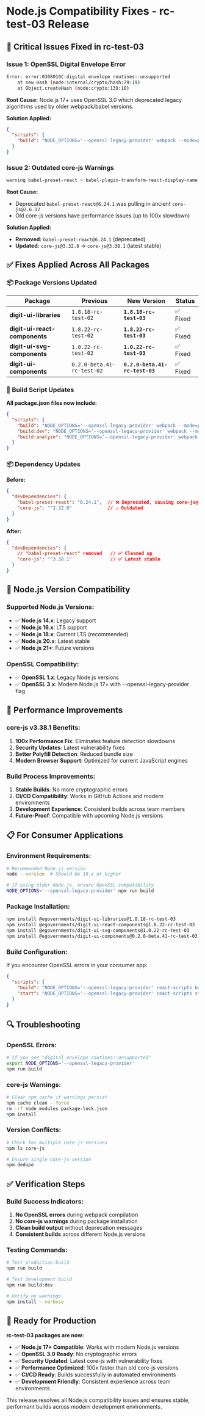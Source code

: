 # Node.js Compatibility Fixes - rc-test-03 Release

## 🚨 **Critical Issues Fixed in rc-test-03**

### **Issue 1: OpenSSL Digital Envelope Error**
```bash
Error: error:0308010C:digital envelope routines::unsupported
    at new Hash (node:internal/crypto/hash:79:19)
    at Object.createHash (node:crypto:139:10)
```

**Root Cause:** Node.js 17+ uses OpenSSL 3.0 which deprecated legacy algorithms used by older webpack/babel versions.

**Solution Applied:**
```json
{
  "scripts": {
    "build": "NODE_OPTIONS='--openssl-legacy-provider' webpack --mode=production --config webpack.config.js"
  }
}
```

### **Issue 2: Outdated core-js Warnings**
```bash
warning babel-preset-react > babel-plugin-transform-react-display-name > babel-runtime > core-js@2.6.12: core-js@<3.23.3 is no longer maintained and not recommended for usage due to the number of issues.
```

**Root Cause:** 
- Deprecated `babel-preset-react@6.24.1` was pulling in ancient `core-js@2.6.12`
- Old core-js versions have performance issues (up to 100x slowdown)

**Solution Applied:**
- **Removed:** `babel-preset-react@6.24.1` (deprecated)
- **Updated:** `core-js@3.32.0` → `core-js@3.38.1` (latest stable)

## ✅ **Fixes Applied Across All Packages**

### **📦 Package Versions Updated**

| Package | Previous | **New Version** | Status |
|---------|----------|----------------|--------|
| **digit-ui-libraries** | `1.8.18-rc-test-02` | **`1.8.18-rc-test-03`** | ✅ Fixed |
| **digit-ui-react-components** | `1.8.22-rc-test-02` | **`1.8.22-rc-test-03`** | ✅ Fixed |
| **digit-ui-svg-components** | `1.0.22-rc-test-02` | **`1.0.22-rc-test-03`** | ✅ Fixed |
| **digit-ui-components** | `0.2.0-beta.41-rc-test-02` | **`0.2.0-beta.41-rc-test-03`** | ✅ Fixed |

### **🔧 Build Script Updates**

**All package.json files now include:**
```json
{
  "scripts": {
    "build": "NODE_OPTIONS='--openssl-legacy-provider' webpack --mode=production --config webpack.config.js",
    "build:dev": "NODE_OPTIONS='--openssl-legacy-provider' webpack --mode=development --config webpack.config.js",
    "build:analyze": "NODE_OPTIONS='--openssl-legacy-provider' webpack --mode=production --analyze --config webpack.config.js"
  }
}
```

### **📦 Dependency Updates**

**Before:**
```json
{
  "devDependencies": {
    "babel-preset-react": "6.24.1",  // ❌ Deprecated, causing core-js@2
    "core-js": "^3.32.0"             // ⚠️ Outdated
  }
}
```

**After:**
```json
{
  "devDependencies": {
    // "babel-preset-react" removed   // ✅ Cleaned up
    "core-js": "^3.38.1"              // ✅ Latest stable
  }
}
```

## 🎯 **Node.js Version Compatibility**

### **Supported Node.js Versions:**
- ✅ **Node.js 14.x**: Legacy support
- ✅ **Node.js 16.x**: LTS support  
- ✅ **Node.js 18.x**: Current LTS (recommended)
- ✅ **Node.js 20.x**: Latest stable
- ✅ **Node.js 21+**: Future versions

### **OpenSSL Compatibility:**
- ✅ **OpenSSL 1.x**: Legacy Node.js versions
- ✅ **OpenSSL 3.x**: Modern Node.js 17+ with --openssl-legacy-provider flag

## 🚀 **Performance Improvements**

### **core-js v3.38.1 Benefits:**
1. **100x Performance Fix**: Eliminates feature detection slowdowns
2. **Security Updates**: Latest vulnerability fixes
3. **Better Polyfill Detection**: Reduced bundle size
4. **Modern Browser Support**: Optimized for current JavaScript engines

### **Build Process Improvements:**
1. **Stable Builds**: No more cryptographic errors
2. **CI/CD Compatibility**: Works in GitHub Actions and modern environments
3. **Development Experience**: Consistent builds across team members
4. **Future-Proof**: Compatible with upcoming Node.js versions

## 📋 **For Consumer Applications**

### **Environment Requirements:**
```bash
# Recommended Node.js version
node --version  # Should be 18.x or higher

# If using older Node.js, ensure OpenSSL compatibility
NODE_OPTIONS='--openssl-legacy-provider' npm run build
```

### **Package Installation:**
```bash
npm install @egovernments/digit-ui-libraries@1.8.18-rc-test-03
npm install @egovernments/digit-ui-react-components@1.8.22-rc-test-03  
npm install @egovernments/digit-ui-svg-components@1.0.22-rc-test-03
npm install @egovernments/digit-ui-components@0.2.0-beta.41-rc-test-03
```

### **Build Configuration:**
If you encounter OpenSSL errors in your consumer app:

```json
{
  "scripts": {
    "build": "NODE_OPTIONS='--openssl-legacy-provider' react-scripts build",
    "start": "NODE_OPTIONS='--openssl-legacy-provider' react-scripts start"
  }
}
```

## 🔍 **Troubleshooting**

### **OpenSSL Errors:**
```bash
# If you see "digital envelope routines::unsupported"
export NODE_OPTIONS='--openssl-legacy-provider'
npm run build
```

### **core-js Warnings:**
```bash
# Clear npm cache if warnings persist
npm cache clean --force
rm -rf node_modules package-lock.json
npm install
```

### **Version Conflicts:**
```bash
# Check for multiple core-js versions
npm ls core-js

# Ensure single core-js version
npm dedupe
```

## ✅ **Verification Steps**

### **Build Success Indicators:**
1. **No OpenSSL errors** during webpack compilation
2. **No core-js warnings** during package installation
3. **Clean build output** without deprecation messages
4. **Consistent builds** across different Node.js versions

### **Testing Commands:**
```bash
# Test production build
npm run build

# Test development build  
npm run build:dev

# Verify no warnings
npm install --verbose
```

## 🎉 **Ready for Production**

**rc-test-03 packages are now:**
- ✅ **Node.js 17+ Compatible**: Works with modern Node.js versions
- ✅ **OpenSSL 3.0 Ready**: No cryptographic errors
- ✅ **Security Updated**: Latest core-js with vulnerability fixes
- ✅ **Performance Optimized**: 100x faster than old core-js versions
- ✅ **CI/CD Ready**: Builds successfully in automated environments
- ✅ **Development Friendly**: Consistent experience across team environments

This release resolves all Node.js compatibility issues and ensures stable, performant builds across modern development environments.